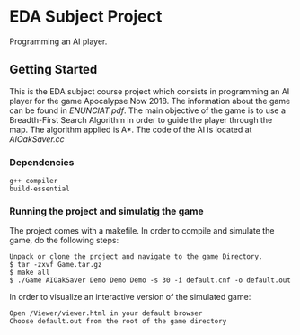 # EDA Subject Project
Programming an AI player.
## Getting Started
This is the EDA subject course project which consists in programming an AI player for the game Apocalypse Now 2018. The information about the game can be found in _ENUNCIAT.pdf_.
The main objective of the game is to use a Breadth-First Search Algorithm in order to guide the player through the map. The algorithm applied is A*. The code of the AI is located at _AIOakSaver.cc_
### Dependencies
```
g++ compiler
build-essential
```
### Running the project and simulatig the game
The project comes with a makefile. In order to compile and simulate the game, do the following steps:
```
Unpack or clone the project and navigate to the game Directory.
$ tar -zxvf Game.tar.gz
$ make all
$ ./Game AIOakSaver Demo Demo Demo -s 30 -i default.cnf -o default.out
```
In order to visualize an interactive version of the simulated game:
```
Open /Viewer/viewer.html in your default browser
Choose default.out from the root of the game directory
```

